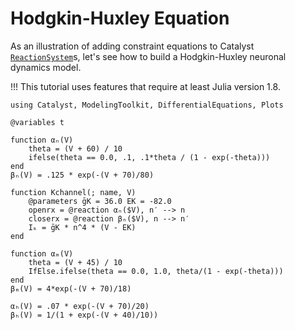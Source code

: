 # Hodgkin-Huxley Equation
As an illustration of adding constraint equations to Catalyst
[`ReactionSystem`](@ref)s, let's see how to build a Hodgkin-Huxley neuronal
dynamics model.

!!!
    This tutorial uses features that require at least Julia version 1.8.

```@example hheqs
using Catalyst, ModelingToolkit, DifferentialEquations, Plots

@variables t

function αₙ(V)
    theta = (V + 60) / 10
    ifelse(theta == 0.0, .1, .1*theta / (1 - exp(-theta)))
end
βₙ(V) = .125 * exp(-(V + 70)/80)

function Kchannel(; name, V)
	@parameters ḡK = 36.0 EK = -82.0
    openrx = @reaction αₙ($V), n′ --> n
    closerx = @reaction βₙ($V), n --> n′
    Iₖ = ḡK * n^4 * (V - EK)
end

function αₘ(V)
    theta = (V + 45) / 10
    IfElse.ifelse(theta == 0.0, 1.0, theta/(1 - exp(-theta)))
end
βₘ(V) = 4*exp(-(V + 70)/18)

αₕ(V) = .07 * exp(-(V + 70)/20)
βₕ(V) = 1/(1 + exp(-(V + 40)/10))

```